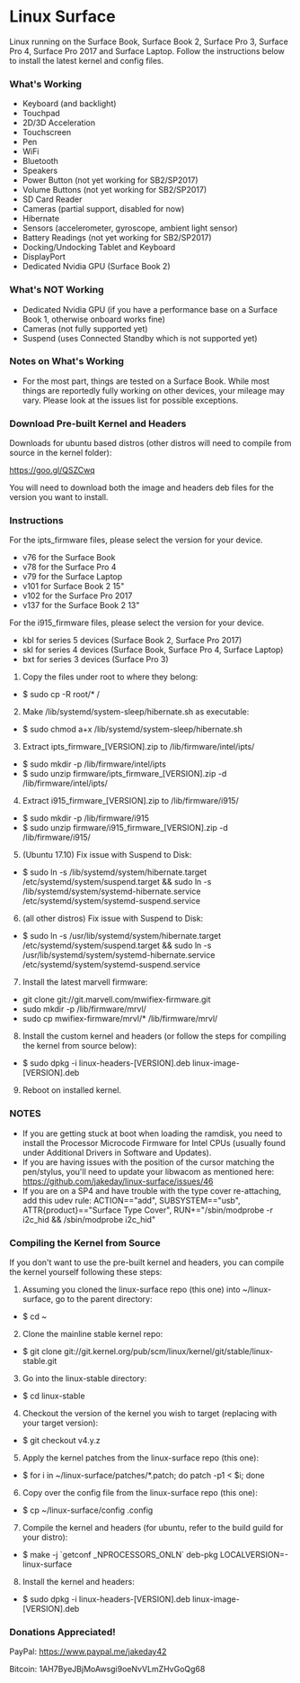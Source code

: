 # Linux Surface

Linux running on the Surface Book, Surface Book 2, Surface Pro 3, Surface Pro 4, Surface Pro 2017 and Surface Laptop. Follow the instructions below to install the latest kernel and config files.


### What's Working

* Keyboard (and backlight)
* Touchpad
* 2D/3D Acceleration
* Touchscreen
* Pen
* WiFi
* Bluetooth
* Speakers
* Power Button (not yet working for SB2/SP2017)
* Volume Buttons (not yet working for SB2/SP2017)
* SD Card Reader
* Cameras (partial support, disabled for now)
* Hibernate
* Sensors (accelerometer, gyroscope, ambient light sensor)
* Battery Readings (not yet working for SB2/SP2017)
* Docking/Undocking Tablet and Keyboard
* DisplayPort
* Dedicated Nvidia GPU (Surface Book 2)

### What's NOT Working

* Dedicated Nvidia GPU (if you have a performance base on a Surface Book 1, otherwise onboard works fine)
* Cameras (not fully supported yet)
* Suspend (uses Connected Standby which is not supported yet)

### Notes on What's Working
* For the most part, things are tested on a Surface Book. While most things are reportedly fully working on other devices, your mileage may vary. Please look at the issues list for possible exceptions.

### Download Pre-built Kernel and Headers

Downloads for ubuntu based distros (other distros will need to compile from source in the kernel folder):

https://goo.gl/QSZCwq

You will need to download both the image and headers deb files for the version you want to install.

### Instructions

For the ipts_firmware files, please select the version for your device.
* v76 for the Surface Book
* v78 for the Surface Pro 4
* v79 for the Surface Laptop
* v101 for Surface Book 2 15"
* v102 for the Surface Pro 2017
* v137 for the Surface Book 2 13"

For the i915_firmware files, please select the version for your device.
* kbl for series 5 devices (Surface Book 2, Surface Pro 2017)
* skl for series 4 devices (Surface Book, Surface Pro 4, Surface Laptop)
* bxt for series 3 devices (Surface Pro 3)

1. Copy the files under root to where they belong:
  * $ sudo cp -R root/* /
2. Make /lib/systemd/system-sleep/hibernate.sh as executable:
  * $ sudo chmod a+x /lib/systemd/system-sleep/hibernate.sh
3. Extract ipts_firmware_[VERSION].zip to /lib/firmware/intel/ipts/
  * $ sudo mkdir -p /lib/firmware/intel/ipts
  * $ sudo unzip firmware/ipts_firmware_[VERSION].zip -d /lib/firmware/intel/ipts/
4. Extract i915_firmware_[VERSION].zip to /lib/firmware/i915/
  * $ sudo mkdir -p /lib/firmware/i915
  * $ sudo unzip firmware/i915_firmware_[VERSION].zip -d /lib/firmware/i915/
5. (Ubuntu 17.10) Fix issue with Suspend to Disk:
  * $ sudo ln -s /lib/systemd/system/hibernate.target /etc/systemd/system/suspend.target && sudo ln -s /lib/systemd/system/systemd-hibernate.service /etc/systemd/system/systemd-suspend.service
6. (all other distros) Fix issue with Suspend to Disk:
  * $ sudo ln -s /usr/lib/systemd/system/hibernate.target /etc/systemd/system/suspend.target && sudo ln -s /usr/lib/systemd/system/systemd-hibernate.service /etc/systemd/system/systemd-suspend.service
7. Install the latest marvell firmware:
  * git clone git://git.marvell.com/mwifiex-firmware.git  
  * sudo mkdir -p /lib/firmware/mrvl/  
  * sudo cp mwifiex-firmware/mrvl/* /lib/firmware/mrvl/
8. Install the custom kernel and headers (or follow the steps for compiling the kernel from source below):
  * $ sudo dpkg -i linux-headers-[VERSION].deb linux-image-[VERSION].deb
9. Reboot on installed kernel.

### NOTES

* If you are getting stuck at boot when loading the ramdisk, you need to install the Processor Microcode Firmware for Intel CPUs (usually found under Additional Drivers in Software and Updates).
* If you are having issues with the position of the cursor matching the pen/stylus, you'll need to update your libwacom as mentioned here: https://github.com/jakeday/linux-surface/issues/46
* If you are on a SP4 and have trouble with the type cover re-attaching, add this udev rule:
ACTION=="add", SUBSYSTEM=="usb", ATTR{product}=="Surface Type Cover", RUN+="/sbin/modprobe -r i2c_hid && /sbin/modprobe i2c_hid"

### Compiling the Kernel from Source

If you don't want to use the pre-built kernel and headers, you can compile the kernel yourself following these steps:

1. Assuming you cloned the linux-surface repo (this one) into ~/linux-surface, go to the parent directory:
  * $ cd ~
2. Clone the mainline stable kernel repo:
  * $ git clone git://git.kernel.org/pub/scm/linux/kernel/git/stable/linux-stable.git
3. Go into the linux-stable directory:
  * $ cd linux-stable
4. Checkout the version of the kernel you wish to target (replacing with your target version):
  * $ git checkout v4.y.z
5. Apply the kernel patches from the linux-surface repo (this one):
  * $ for i in ~/linux-surface/patches/*.patch; do patch -p1 < $i; done
6. Copy over the config file from the linux-surface repo (this one):
  * $ cp ~/linux-surface/config .config
7. Compile the kernel and headers (for ubuntu, refer to the build guild for your distro):
  * $ make -j \`getconf _NPROCESSORS_ONLN\` deb-pkg LOCALVERSION=-linux-surface
8. Install the kernel and headers:
  * $ sudo dpkg -i linux-headers-[VERSION].deb linux-image-[VERSION].deb

### Donations Appreciated!

PayPal: https://www.paypal.me/jakeday42

Bitcoin: 1AH7ByeJBjMoAwsgi9oeNvVLmZHvGoQg68
